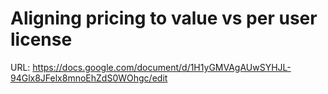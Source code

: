 # Aligning pricing to value vs per user license

URL: https://docs.google.com/document/d/1H1yGMVAgAUwSYHJL-94Glx8JFelx8mnoEhZdS0WOhgc/edit
